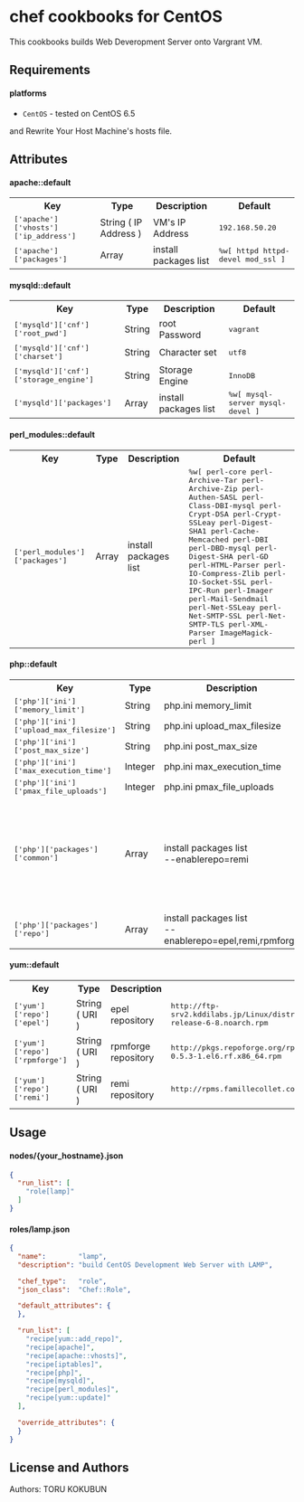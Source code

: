 chef cookbooks for CentOS
===============

This cookbooks builds Web Deveropment Server onto Vargrant VM.

Requirements
------------

#### platforms
- `CentOS` - tested on CentOS 6.5

and Rewrite Your Host Machine's hosts file.

Attributes
----------

#### apache::default
<table>
  <tr>
    <th>Key</th>
    <th>Type</th>
    <th>Description</th>
    <th>Default</th>
  </tr>
  <tr>
    <td><tt>['apache']['vhosts']['ip_address']</tt></td>
    <td>String ( IP Address )</td>
    <td>VM's IP Address</td>
    <td><tt>192.168.50.20</tt></td>
  </tr>
  <tr>
    <td><tt>['apache']['packages']</tt></td>
    <td>Array</td>
    <td>install packages list</td>
    <td><tt>%w[
  httpd
  httpd-devel
  mod_ssl
]</tt></td>
  </tr>
</table>

#### mysqld::default
<table>
  <tr>
    <th>Key</th>
    <th>Type</th>
    <th>Description</th>
    <th>Default</th>
  </tr>
  <tr>
    <td><tt>['mysqld']['cnf']['root_pwd']</tt></td>
    <td>String</td>
    <td>root Password</td>
    <td><tt>vagrant</tt></td>
  </tr>
  <tr>
    <td><tt>['mysqld']['cnf']['charset']</tt></td>
    <td>String</td>
    <td>Character set</td>
    <td><tt>utf8</tt></td>
  </tr>
  <tr>
    <td><tt>['mysqld']['cnf']['storage_engine']</tt></td>
    <td>String</td>
    <td>Storage Engine</td>
    <td><tt>InnoDB</tt></td>
  </tr>
  <tr>
    <td><tt>['mysqld']['packages']</tt></td>
    <td>Array</td>
    <td>install packages list</td>
    <td><tt>%w[
  mysql-server
  mysql-devel
]</tt></td>
  </tr>
</table>

#### perl_modules::default
<table>
  <tr>
    <th>Key</th>
    <th>Type</th>
    <th>Description</th>
    <th>Default</th>
  </tr>
  <tr>
    <td><tt>['perl_modules']['packages']</tt></td>
    <td>Array</td>
    <td>install packages list</td>
    <td><tt>%w[
  perl-core
  perl-Archive-Tar
  perl-Archive-Zip
  perl-Authen-SASL
  perl-Class-DBI-mysql
  perl-Crypt-DSA
  perl-Crypt-SSLeay
  perl-Digest-SHA1
  perl-Cache-Memcached
  perl-DBI
  perl-DBD-mysql
  perl-Digest-SHA
  perl-GD
  perl-HTML-Parser
  perl-IO-Compress-Zlib
  perl-IO-Socket-SSL
  perl-IPC-Run
  perl-Imager
  perl-Mail-Sendmail
  perl-Net-SSLeay
  perl-Net-SMTP-SSL
  perl-Net-SMTP-TLS
  perl-XML-Parser
  ImageMagick-perl
]</tt></td>
  </tr>
</table>

#### php::default
<table>
  <tr>
    <th>Key</th>
    <th>Type</th>
    <th>Description</th>
    <th>Default</th>
  </tr>
  <tr>
    <td><tt>['php']['ini']['memory_limit']</tt></td>
    <td>String</td>
    <td>php.ini memory_limit</td>
    <td><tt>1024M</tt></td>
  </tr>
  <tr>
    <td><tt>['php']['ini']['upload_max_filesize']</tt></td>
    <td>String</td>
    <td>php.ini upload_max_filesize</td>
    <td><tt>512M</tt></td>
  </tr>
  <tr>
    <td><tt>['php']['ini']['post_max_size']</tt></td>
    <td>String</td>
    <td>php.ini post_max_size</td>
    <td><tt>578M</tt></td>
  </tr>
  <tr>
    <td><tt>['php']['ini']['max_execution_time']</tt></td>
    <td>Integer</td>
    <td>php.ini max_execution_time</td>
    <td><tt>60</tt></td>
  </tr>
  <tr>
    <td><tt>['php']['ini']['pmax_file_uploads']</tt></td>
    <td>Integer</td>
    <td>php.ini pmax_file_uploads</td>
    <td><tt>20</tt></td>
  </tr>
  <tr>
    <td><tt>['php']['packages']['common']</tt></td>
    <td>Array</td>
    <td>install packages list<br>
    --enablerepo=remi</td>
    <td><tt>%w[
  php
  php-devel
  php-mbstring
  php-gd
  php-pear
  php-xml
  php-pdo
  php-mysqlnd
  php-bcmath
]</tt></td>
  </tr>
  <tr>
    <td><tt>['php']['packages']['repo']</tt></td>
    <td>Array</td>
    <td>install packages list<br>
    --enablerepo=epel,remi,rpmforge</td>
    <td><tt>%w[
  php-mcrypt
]</tt></td>
  </tr>
</table>

#### yum::default
<table>
  <tr>
    <th>Key</th>
    <th>Type</th>
    <th>Description</th>
    <th>Default</th>
  </tr>
  <tr>
    <td><tt>['yum']['repo']['epel']</tt></td>
    <td>String ( URI )</td>
    <td>epel repository</td>
    <td><tt>http://ftp-srv2.kddilabs.jp/Linux/distributions/fedora/epel/6/x86_64/epel-release-6-8.noarch.rpm</tt></td>
  </tr>
  <tr>
    <td><tt>['yum']['repo']['rpmforge']</tt></td>
    <td>String ( URI )</td>
    <td>rpmforge repository</td>
    <td><tt>http://pkgs.repoforge.org/rpmforge-release/rpmforge-release-0.5.3-1.el6.rf.x86_64.rpm</tt></td>
  </tr>
  <tr>
    <td><tt>['yum']['repo']['remi']</tt></td>
    <td>String ( URI )</td>
    <td>remi repository</td>
    <td><tt>http://rpms.famillecollet.com/enterprise/remi-release-6.rpm</tt></td>
  </tr>
  </tr>
</table>

Usage
-----

#### nodes/{your_hostname}.json

```json
{
  "run_list": [
    "role[lamp]"
  ]
}
```

#### roles/lamp.json

```json
{
  "name":        "lamp",
  "description": "build CentOS Development Web Server with LAMP",

  "chef_type":   "role",
  "json_class":  "Chef::Role",

  "default_attributes": {
  },

  "run_list": [
    "recipe[yum::add_repo]",
    "recipe[apache]",
    "recipe[apache::vhosts]",
    "recipe[iptables]",
    "recipe[php]",
    "recipe[mysqld]",
    "recipe[perl_modules]",
    "recipe[yum::update]"
  ],

  "override_attributes": {
  }
}
```

License and Authors
-------------------
Authors: TORU KOKUBUN
